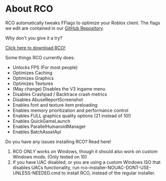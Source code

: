# About RCO

RCO automatically tweaks FFlags to optimize your Roblox client.
The flags we edit are contained in our [GitHub Repository](https://github.com/L8X/roblox-client-optimizer/blob/main/ClientAppSettings.json).

Why don't you give it a try?

[Click here to download RCO!](https://github.com/L8X/roblox-client-optimizer/releases/download/v1.2/RCO-Installer.zip)

Some things RCO currently does:

- Unlocks FPS (For most people)
- Optimizes Caching
- Optimizes Graphics
- Optimizes Textures
- (May change) Disables the V3 ingame menu
- Disables Crashpad / Backtrace crash metrics
- Disables AbuseReportScreenshot
- Enables font and texture item preloading
- Enables memory prioritization and performance control
- Enables FULL graphics quality options (21 instead of 10!)
- Enables QuickGameLaunch
- Enables ParallelHumanoidManager
- Enables BatchAssetApi

Do you have any issues installing RCO? Read here!
1. RCO *ONLY* works on Windows, though it should also work on custom Windows mods. (Only tested on 10)
2. If you have UAC disabled, or you are using a custom Windows ISO that disables UACs functionality, run rco-installer-NOUAC-DONT-USE-UNLESS-NEEDED.cmd to install RCO, instead of the regular installer.
